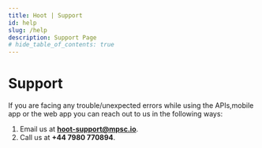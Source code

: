 ```yaml
---
title: Hoot | Support
id: help
slug: /help
description: Support Page
# hide_table_of_contents: true
---
```


# Support

If you are facing any trouble/unexpected errors while using the APIs,mobile app or the web app you can reach out to us in the following ways:

1. Email us at **hoot-support@mpsc.io**.
2. Call us at **+44 7980 770894**.
